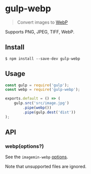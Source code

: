 # gulp-webp

> Convert images to [WebP](https://developers.google.com/speed/webp/)

Supports PNG, JPEG, TIFF, WebP.


## Install

```
$ npm install --save-dev gulp-webp
```


## Usage

```js
const gulp = require('gulp');
const webp = require('gulp-webp');

exports.default = () => (
	gulp.src('src/image.jpg')
		.pipe(webp())
		.pipe(gulp.dest('dist'))
);
```


## API

### webp(options?)

See the `imagemin-webp` [options](https://github.com/imagemin/imagemin-webp#imageminwebpoptions).

Note that unsupported files are ignored.
